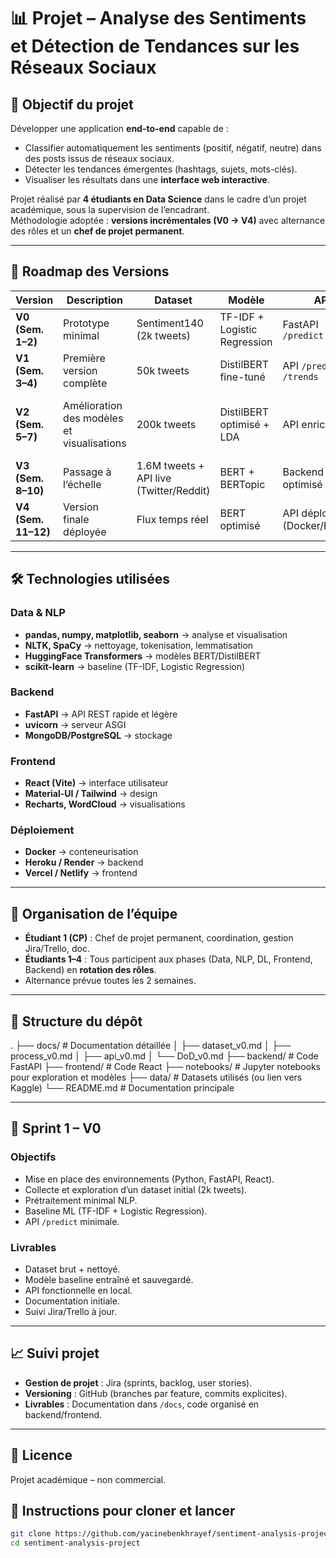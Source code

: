 # 📊 Projet – Analyse des Sentiments et Détection de Tendances sur les Réseaux Sociaux

## 🎯 Objectif du projet
Développer une application **end-to-end** capable de :
- Classifier automatiquement les sentiments (positif, négatif, neutre) dans des posts issus de réseaux sociaux.
- Détecter les tendances émergentes (hashtags, sujets, mots-clés).
- Visualiser les résultats dans une **interface web interactive**.

Projet réalisé par **4 étudiants en Data Science** dans le cadre d’un projet académique, sous la supervision de l’encadrant.  
Méthodologie adoptée : **versions incrémentales (V0 → V4)** avec alternance des rôles et un **chef de projet permanent**.

---

## 🚀 Roadmap des Versions
| Version | Description | Dataset | Modèle | API | Frontend |
|---------|-------------|---------|--------|-----|----------|
| **V0 (Sem. 1–2)** | Prototype minimal | Sentiment140 (2k tweets) | TF-IDF + Logistic Regression | FastAPI `/predict` | React (page test) |
| **V1 (Sem. 3–4)** | Première version complète | 50k tweets | DistilBERT fine-tuné | API `/predict` + `/trends` | Dashboard simple |
| **V2 (Sem. 5–7)** | Amélioration des modèles et visualisations | 200k tweets | DistilBERT optimisé + LDA | API enrichie | Dashboard avancé (graphiques + wordclouds) |
| **V3 (Sem. 8–10)** | Passage à l’échelle | 1.6M tweets + API live (Twitter/Reddit) | BERT + BERTopic | Backend optimisé | Dashboard interactif |
| **V4 (Sem. 11–12)** | Version finale déployée | Flux temps réel | BERT optimisé | API déployée (Docker/Heroku) | Dashboard complet + démo |

---

## 🛠️ Technologies utilisées
### Data & NLP
- **pandas, numpy, matplotlib, seaborn** → analyse et visualisation
- **NLTK, SpaCy** → nettoyage, tokenisation, lemmatisation
- **HuggingFace Transformers** → modèles BERT/DistilBERT
- **scikit-learn** → baseline (TF-IDF, Logistic Regression)

### Backend
- **FastAPI** → API REST rapide et légère
- **uvicorn** → serveur ASGI
- **MongoDB/PostgreSQL** → stockage

### Frontend
- **React (Vite)** → interface utilisateur
- **Material-UI / Tailwind** → design
- **Recharts, WordCloud** → visualisations

### Déploiement
- **Docker** → conteneurisation
- **Heroku / Render** → backend
- **Vercel / Netlify** → frontend

---

## 👥 Organisation de l’équipe
- **Étudiant 1 (CP)** : Chef de projet permanent, coordination, gestion Jira/Trello, doc.
- **Étudiants 1–4** : Tous participent aux phases (Data, NLP, DL, Frontend, Backend) en **rotation des rôles**.
- Alternance prévue toutes les 2 semaines.

---

## 📂 Structure du dépôt
.
├── docs/ # Documentation détaillée
│ ├── dataset_v0.md
│ ├── process_v0.md
│ ├── api_v0.md
│ └── DoD_v0.md
├── backend/ # Code FastAPI
├── frontend/ # Code React
├── notebooks/ # Jupyter notebooks pour exploration et modèles
├── data/ # Datasets utilisés (ou lien vers Kaggle)
└── README.md # Documentation principale

---

## 📌 Sprint 1 – V0
### Objectifs
- Mise en place des environnements (Python, FastAPI, React).
- Collecte et exploration d’un dataset initial (2k tweets).
- Prétraitement minimal NLP.
- Baseline ML (TF-IDF + Logistic Regression).
- API `/predict` minimale.

### Livrables
- Dataset brut + nettoyé.
- Modèle baseline entraîné et sauvegardé.
- API fonctionnelle en local.
- Documentation initiale.
- Suivi Jira/Trello à jour.

---

## 📈 Suivi projet
- **Gestion de projet** : Jira (sprints, backlog, user stories).
- **Versioning** : GitHub (branches par feature, commits explicites).
- **Livrables** : Documentation dans `/docs`, code organisé en backend/frontend.

---

## 📜 Licence
Projet académique – non commercial.


## 🚀 Instructions pour cloner et lancer
```bash
git clone https://github.com/yacinebenkhrayef/sentiment-analysis-project.git
cd sentiment-analysis-project
